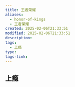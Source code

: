 ```yaml
---
title: 王者荣耀
aliases:
  - honor-of-kings
  - 王者荣耀
created: 2025-02-06T21:33:51
modified: 2025-02-06T21:33:51
description: 
tags:
  - 上瘾
type: 
tags-link:
---
```

## 上瘾
